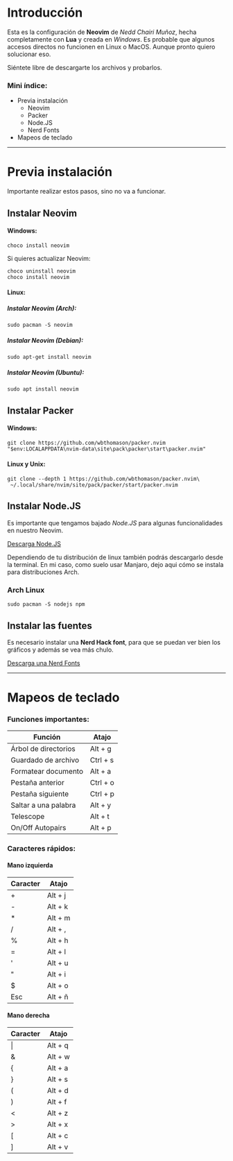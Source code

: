 
# Introducción
Esta es la configuración de **Neovim** de *Nedd Chairi Muñoz*, hecha completamente con **Lua** y creada en *Windows*.
Es probable que algunos accesos directos no funcionen en Linux o MacOS. Aunque pronto quiero solucionar eso.

Siéntete libre de descargarte los archivos y probarlos.

### Mini índice:
* Previa instalación
  * Neovim
  * Packer
  * Node.JS
  * Nerd Fonts
* Mapeos de teclado

---

# Previa instalación
Importante realizar estos pasos, sino no va a funcionar.


## Instalar Neovim
#### Windows:
~~~
choco install neovim
~~~
Si quieres actualizar Neovim:
~~~
choco uninstall neovim
choco install neovim
~~~

#### Linux:
##### Instalar Neovim (Arch):
~~~
sudo pacman -S neovim
~~~
##### Instalar Neovim (Debian):
~~~
sudo apt-get install neovim
~~~

##### Instalar Neovim (Ubuntu):
~~~
sudo apt install neovim
~~~~

## Instalar Packer
#### Windows:
~~~
git clone https://github.com/wbthomason/packer.nvim "$env:LOCALAPPDATA\nvim-data\site\pack\packer\start\packer.nvim"
~~~

#### Linux y Unix:
~~~
git clone --depth 1 https://github.com/wbthomason/packer.nvim\
 ~/.local/share/nvim/site/pack/packer/start/packer.nvim
~~~

## Instalar Node.JS

Es importante que tengamos bajado *Node.JS* para algunas funcionalidades en nuestro Neovim.

[Descarga Node.JS](https://nodejs.org/es/download/)

Dependiendo de tu distribución de linux también podrás descargarlo desde la terminal. En mi caso, como suelo usar Manjaro, dejo aqui cómo se instala para distribuciones Arch.

### Arch Linux
~~~
sudo pacman -S nodejs npm
~~~



## Instalar las fuentes
Es necesario instalar una **Nerd Hack font**, para que se puedan ver bien los gráficos y además se vea más chulo.

[Descarga una Nerd Fonts](https://www.nerdfonts.com)

---

# Mapeos de teclado

### Funciones importantes:
| **Función**          | **Atajo** |
|----------------------|-----------|
| Árbol de directorios | Alt + g   |
| Guardado de archivo  | Ctrl + s  |
| Formatear documento  | Alt + a   |
| Pestaña anterior     | Ctrl + o  |
| Pestaña siguiente    | Ctrl + p  |
| Saltar a una palabra | Alt + y   |
| Telescope            | Alt + t   |
| On/Off Autopairs     | Alt + p   |

### Caracteres rápidos:
#### Mano izquierda
| **Caracter** | **Atajo** |
|--------------|-----------|
| +            | Alt + j   |
| -            | Alt + k   |
| *            | Alt + m   |
| /            | Alt + ,   |
| %            | Alt + h   |
| =            | Alt + l   |
| '            | Alt + u   |
| "            | Alt + i   |
| $            | Alt + o   |
| Esc          | Alt + ñ   |

#### Mano derecha
| **Caracter** | **Atajo** |
|--------------|-----------|
| \|           | Alt + q   |
| &            | Alt + w   |
| {            | Alt + a   |
| }            | Alt + s   |
| (            | Alt + d   |
| )            | Alt + f   |
| <            | Alt + z   |
| >            | Alt + x   |
| [            | Alt + c   |
| ]            | Alt + v   |

